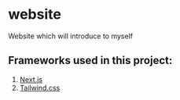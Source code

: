 # website
Website which will introduce to myself

## Frameworks used in this project:
1. [Next.js](https://nextjs.org/)
2. [Tailwind.css](https://tailwindcss.com/)
